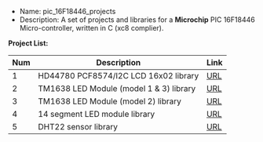 
* Name: pic_16F18446_projects
* Description: 
A set of projects and libraries for a **Microchip**  PIC 16F18446 Micro-controller, written in C (xc8 complier).

**Project List:**

| Num | Description | Link |
| --- | --- | --- |
| 1 |  HD44780 PCF8574/I2C LCD 16x02 library | [URL](projects/LM35) |
| 2 |  TM1638 LED Module (model 1 & 3) library | [URL](projects/TM1638) |
| 3 |  TM1638 LED Module (model 2) library  | [URL](projects/TM1638_Model2) |
| 4 |  14 segment  LED module library  | [URL](projects/FourteenSeg) |
| 5 |  DHT22 sensor library | [URL](projects/Bluetooth) |
